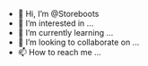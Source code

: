 - 👋 Hi, I’m @Storeboots
- 👀 I’m interested in ...
- 🌱 I’m currently learning ...
- 💞️ I’m looking to collaborate on ...
- 📫 How to reach me ...

<!---
Storeboots/Storeboots is a ✨ special ✨ repository because its `README.md` (this file) appears on your GitHub profile.
You can click the Preview link to take a look at your changes.
--->
